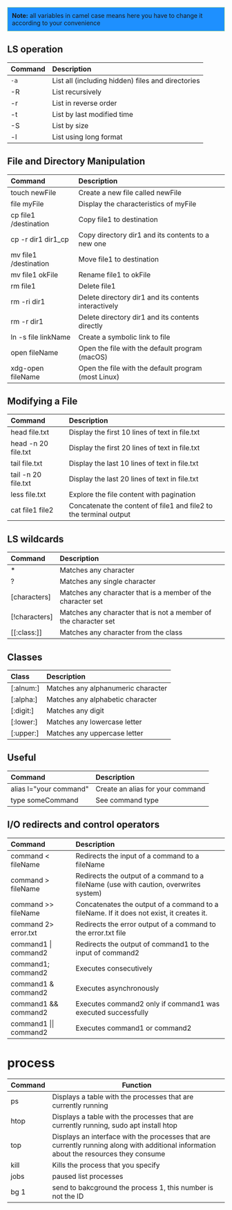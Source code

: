 <div style="background-color: #1E90FF; border: 1px solid #a6d995; padding: 10px;">
<b>Note:</b> all variables in camel case means here you have to change it according to your convenience
</div>

## LS operation
| Command                  | Description                                          |
|:-------------------------|:-----------------------------------------------------|
| `-a`                       | List all (including hidden) files and directories    |
| -R                       | List recursively                                     |
| -r                       | List in reverse order                                |
| -t                       | List by last modified time                           |
| -S                       | List by size                                         |
| -l                       | List using long format                               |

## File and Directory Manipulation

| Command                  | Description                                          |
|:-------------------------|:-----------------------------------------------------|
| touch newFile            | Create a new file called newFile                     |
| file myFile              | Display the characteristics of myFile                |
| cp file1 /destination    | Copy file1 to destination                            |
| cp -r dir1 dir1_cp       | Copy directory dir1 and its contents to a new one    |
| mv file1 /destination    | Move file1 to destination                            |
| mv file1 okFile          | Rename file1 to okFile                               |
| rm file1                 | Delete file1                                         |
| rm -ri dir1              | Delete directory dir1 and its contents interactively |
| rm -r dir1               | Delete directory dir1 and its contents directly      |
| ln -s file linkName      | Create a symbolic link to file                       |
| open fileName            | Open the file with the default program (macOS)       |
| xdg-open fileName        | Open the file with the default program (most Linux)  |

## Modifying a File

| Command                           | Description                                                            |
|:----------------------------------|:-----------------------------------------------------------------------|
| head file.txt                     | Display the first 10 lines of text in file.txt                         |
| head -n 20 file.txt               | Display the first 20 lines of text in file.txt                         |
| tail file.txt                     | Display the last 10 lines of text in file.txt                          |
| tail -n 20 file.txt               | Display the last 20 lines of text in file.txt                          |
| less file.txt                     | Explore the file content with pagination                               |
| cat file1 file2                   | Concatenate the content of file1 and file2 to the terminal output      |

## LS wildcards

| Command                           | Description                                                            |
|:----------------------------------|:-----------------------------------------------------------------------|
| *                                 | Matches any character                                                  |
| ?                                 | Matches any single character                                           |
| [characters]                      | Matches any character that is a member of the character set            |
| [!characters]                     | Matches any character that is not a member of the character set        |
| [[:class:]]                       | Matches any character from the class                                   |

## Classes
| Class                             | Description                                                            |
|:----------------------------------|:-----------------------------------------------------------------------|
| [:alnum:]                         | Matches any alphanumeric character                                     |
| [:alpha:]                         | Matches any alphabetic character                                       |
| [:digit:]                         | Matches any digit                                                      |
| [:lower:]                         | Matches any lowercase letter                                           |
| [:upper:]                         | Matches any uppercase letter                                           |

## Useful

| Command                           | Description                                                            |
|:----------------------------------|:-----------------------------------------------------------------------|
| alias l="your command"            | Create an alias for your command                                       |
| type someCommand                  | See command type                                                       |


## I/O redirects and control operators

| Command                | Description                                                                          |
|:-----------------------|:-------------------------------------------------------------------------------------|
| command < fileName     | Redirects the input of a command to a fileName                                       |
| command > fileName     | Redirects the output of a command to a fileName (use with caution, overwrites system)|
| command >> fileName    | Concatenates the output of a command to a fileName. If it does not exist, it creates it. |
| command 2> error.txt   | Redirects the error output of a command to the error.txt file                        |
| command1 \| command2   | Redirects the output of command1 to the input of command2                            |
| command1; command2     | Executes consecutively                                                               |
| command1 & command2    | Executes asynchronously                                                              |
| command1 && command2   | Executes command2 only if command1 was executed successfully                         |
| command1 \|\| command2 | Executes command1 or command2                                                        |

# process 

| Command   | Function                                                                                          |
| ----------| ------------------------------------------------------------------------------------------------- |
| ps        | Displays a table with the processes that are currently running                                    |
| htop      | Displays a table with the processes that are currently running, sudo apt install htop             |
| top       | Displays an interface with the processes that are currently running along with additional information about the resources they consume |
| kill      | Kills the process that you specify                                                                |
| jobs      | paused list processes                                                                             |
| bg 1      | send to bakcground the process 1, this number is not the ID                                       |

